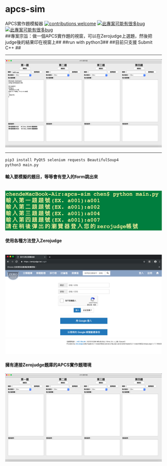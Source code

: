 # apcs-sim
APCS實作題模擬器
[![contributions welcome](https://img.shields.io/badge/contributions-welcome-brightgreen.svg?style=flat)](https://github.com/chenliTW/apcs-sim/issues)  [![此專案可能有很多bug](https://img.shields.io/badge/%E6%AD%A4%E5%B0%88%E6%A1%88-%E5%8F%AF%E8%83%BD%E6%9C%89%E5%BE%88%E5%A4%9Abug-red.svg)](https://github.com/chenliTW/apcs-sim/)
[![此專案可能有很多bug](https://img.shields.io/badge/APCS-%E5%AF%A6%E4%BD%9C%E9%A1%8C%E5%A5%BD%E9%9B%A3-red.svg)](https://apcs.csie.ntnu.edu.tw/)
<br>
##專案宗旨：做一個APCS實作題的視窗，可以在Zerojudge上選題，然後把judge後的結果印在視窗上##
##run with python3##
##目前只支援 Submit C++ ##
<hr>
<img src="./img/0.png">
<hr>

```
pip3 install PyQt5 selenium requests BeautifulSoup4
python3 main.py
```
<h4>輸入要模擬的題目，等等會有登入的form跳出來</h4>
<br>
<img src="./img/1.png">
<br>
<h4>使用各種方法登入Zerojudge</h4>
<br>
<img src="./img/2.png">
<br>
<h4>擁有連接Zerojudge題庫的APCS實作題環境</h4>
<img src="./img/3.png">
